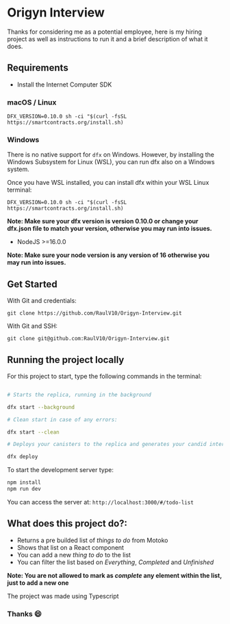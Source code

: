 # Origyn Interview

Thanks for considering me as a potential employee, here is my hiring project as well as instructions to run it and a brief description of what it does.
  

## Requirements

- Install the Internet Computer SDK

### macOS / Linux

```
DFX_VERSION=0.10.0 sh -ci "$(curl -fsSL https://smartcontracts.org/install.sh)
```

### Windows 
There is no native support for `dfx` on Windows. However, by installing the Windows Subsystem for Linux (WSL), you can run dfx also on a Windows system.

Once you have WSL installed, you can install dfx within your WSL Linux terminal:

```
DFX_VERSION=0.10.0 sh -ci "$(curl -fsSL https://smartcontracts.org/install.sh)
```

**Note: Make sure your dfx version is version 0.10.0 or change your dfx.json file to match your version, otherwise you may run into issues.**

- NodeJS >=16.0.0

**Note: Make sure your node version is any version of 16 otherwise you may run into issues.**


## Get Started

With Git and credentials:
```
git clone https://github.com/RaulV10/Origyn-Interview.git
```

With Git and SSH:
```
git clone git@github.com:RaulV10/Origyn-Interview.git
```
  

## Running the project locally

For this project to start, type the following commands in the terminal:

```bash

# Starts the replica, running in the background

dfx start --background

# Clean start in case of any errors:

dfx start --clean  

# Deploys your canisters to the replica and generates your candid interface

dfx deploy

```

To start the development server type:
```bash
npm install
npm run dev
```

You can access the server at: `http://localhost:3000/#/todo-list`
  

## What does this project do?:

  - Returns a pre builded list of *things to do* from Motoko
  - Shows that list on a React component
  - You can add a new *thing to do* to the list
  - You can filter the list based on *Everything*, *Completed* and *Unfinished*

**Note: You are not allowed to mark as *complete* any element within the list, just to add a new one**

The project was made using Typescript  

### Thanks 😄